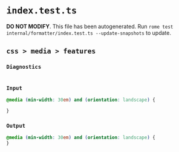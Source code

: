 # `index.test.ts`

**DO NOT MODIFY**. This file has been autogenerated. Run `rome test internal/formatter/index.test.ts --update-snapshots` to update.

## `css > media > features`

### `Diagnostics`

```

```

### `Input`

```css
@media (min-width: 30em) and (orientation: landscape) {

}

```

### `Output`

```css
@media (min-width: 30em) and (orientation: landscape) {
}


```

